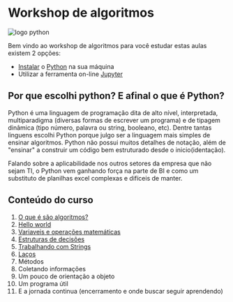 # Workshop de algoritmos
![logo python](https://www.python.org/static/img/python-logo.png)

Bem vindo ao workshop de algoritmos para você estudar estas aulas existem 2 opções:
- [Instalar](https://python.org.br/instalacao-windows/) o [Python](https://www.python.org/) na sua máquina
- Utilizar a ferramenta on-line [Jupyter](https://mybinder.org/v2/gh/ipython/ipython-in-depth/master?filepath=binder/Index.ipynb)

## Por que escolhi python? E afinal o que é Python?
Python é uma linguagem de programação dita de alto nível, interpretada, multiparadigma (diversas formas de escrever um programa) e de tipagem dinâmica (tipo número, palavra ou string, booleano, etc).
Dentre tantas linguens escolhi Python porque julgo ser a linguagem mais simples de ensinar algoritmos. Python não possui muitos detalhes de notação, além de "ensinar" a construir um código bem estruturado desde o inicio(identação).

Falando sobre a aplicabilidade nos outros setores da empresa que não sejam TI, o Python vem ganhando força na parte de BI e como um substituto de planilhas excel complexas e difíceis de manter.

## Conteúdo do curso
1. [O que é são algoritmos?](Tema_1/README.md)
2. [Hello world](Tema_2/README.md)
3. [Variaveis e operações matemáticas](Tema_3/README.md)
4. [Estruturas de decisões](Tema_4/README.md)
5. [Trabalhando com Strings](Tema_5/README.md)
6. [Laços](Tema_6/README.md)
7. Métodos
8. Coletando informações
9. Um pouco de orientação a objeto
10. Um programa útil
11. E a jornada continua (encerramento e onde buscar seguir aprendendo)